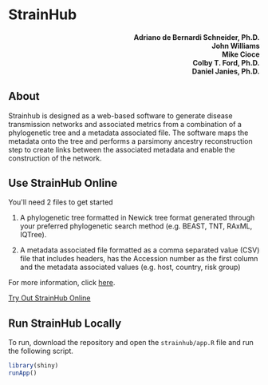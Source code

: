 # StrainHub
<h4 align = "right">Adriano de Bernardi Schneider, Ph.D.<br> John Williams<br> Mike Cioce<br> Colby T. Ford, Ph.D.<br>Daniel Janies, Ph.D.</h3>

## About
Strainhub is designed as a web-based software to generate disease transmission networks and associated metrics from a combination of a phylogenetic tree and a metadata associated file. The software maps the metadata onto the tree and performs a parsimony ancestry reconstruction step to create links between the associated metadata and enable the construction of the network.

## Use StrainHub Online
You'll need 2 files to get started
1) A phylogenetic tree formatted in Newick tree format generated through your preferred phylogenetic search method (e.g. BEAST, TNT, RAxML, IQTree).

2) A metadata associated file formatted as a comma separated value (CSV) file that includes headers, has the Accession number as the first column and the metadata associated values (e.g. host, country, risk group)

For more information, click [here](ABOUT.md).

[Try Out StrainHub Online](https://colbyford.shinyapps.io/strainhub/)

## Run StrainHub Locally
To run, download the repository and open the `strainhub/app.R` file and run the following script.
```r
library(shiny)
runApp()
```
